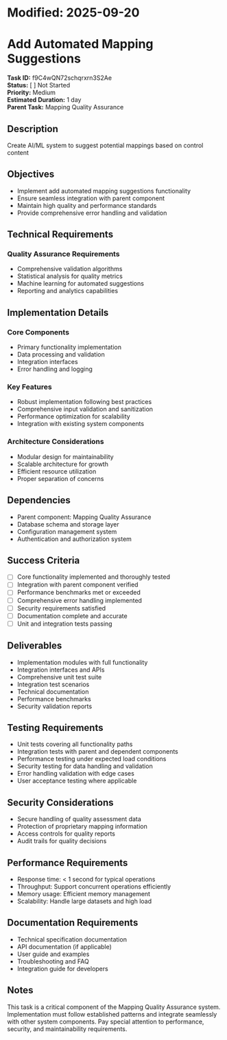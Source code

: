 # Modified: 2025-09-20

# Add Automated Mapping Suggestions

**Task ID:** f9C4wQN72schqrxrn3S2Ae  
**Status:** [ ] Not Started  
**Priority:** Medium  
**Estimated Duration:** 1 day  
**Parent Task:** Mapping Quality Assurance

## Description
Create AI/ML system to suggest potential mappings based on control content

## Objectives
- Implement add automated mapping suggestions functionality
- Ensure seamless integration with parent component
- Maintain high quality and performance standards
- Provide comprehensive error handling and validation

## Technical Requirements
### Quality Assurance Requirements
- Comprehensive validation algorithms
- Statistical analysis for quality metrics
- Machine learning for automated suggestions
- Reporting and analytics capabilities


## Implementation Details
### Core Components
- Primary functionality implementation
- Data processing and validation
- Integration interfaces
- Error handling and logging

### Key Features
- Robust implementation following best practices
- Comprehensive input validation and sanitization
- Performance optimization for scalability
- Integration with existing system components

### Architecture Considerations
- Modular design for maintainability
- Scalable architecture for growth
- Efficient resource utilization
- Proper separation of concerns

## Dependencies
- Parent component: Mapping Quality Assurance
- Database schema and storage layer
- Configuration management system
- Authentication and authorization system

## Success Criteria
- [ ] Core functionality implemented and thoroughly tested
- [ ] Integration with parent component verified
- [ ] Performance benchmarks met or exceeded
- [ ] Comprehensive error handling implemented
- [ ] Security requirements satisfied
- [ ] Documentation complete and accurate
- [ ] Unit and integration tests passing

## Deliverables
- Implementation modules with full functionality
- Integration interfaces and APIs
- Comprehensive unit test suite
- Integration test scenarios
- Technical documentation
- Performance benchmarks
- Security validation reports

## Testing Requirements
- Unit tests covering all functionality paths
- Integration tests with parent and dependent components
- Performance testing under expected load conditions
- Security testing for data handling and validation
- Error handling validation with edge cases
- User acceptance testing where applicable


## Security Considerations
- Secure handling of quality assessment data
- Protection of proprietary mapping information
- Access controls for quality reports
- Audit trails for quality decisions


## Performance Requirements
- Response time: < 1 second for typical operations
- Throughput: Support concurrent operations efficiently
- Memory usage: Efficient memory management
- Scalability: Handle large datasets and high load

## Documentation Requirements
- Technical specification documentation
- API documentation (if applicable)
- User guide and examples
- Troubleshooting and FAQ
- Integration guide for developers

## Notes
This task is a critical component of the Mapping Quality Assurance system. Implementation must follow established patterns and integrate seamlessly with other system components. Pay special attention to performance, security, and maintainability requirements.
